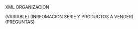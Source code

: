 XML ORGANIZACION

<CATALOGO>
  <IVA>(VARIABLE)</IVA>
  <INFORMACION_GENERAL>
    (INRFOMACION SERIE Y PRODUCTOS A VENDER)
  </INFORMACION_GENERAL>
  <TEMPORADAS>
      <NOMBRE></NOMBRE>
      <TRAMA></TRAMA>
      <VILLANOS></VILLANOS>
      <TRANSFORMACIONES></TRANSFORMACIONES>
      <IMG>
      <DVD></DVD>
      <PRECIO></PRECIO>
  </TEMPORADAS>
  <CRIATURAS>
    <PIXIES></PIXIES>
    <ANIMALES_MAGICOS>
      <ANIMALES></ANIMALES>
      <MASCOTAS></MASCOTAS>
    </ANIMALES_MAGICOS>
  </CRIATURAS>
  <PRODUCTOS>
    <CARTA ID >
      <NOMBRE></NOMBRE>
      <IMG>
      <PRECIO></PRECIO>
    </CARTA>
    <POSTER TAMAÑO / TEMPORADA>
      <IMG>
      <PRECIO></PRECIO>
    </POSTER>
    <OBJETOS>
      <IMG>
      <PRECIO></PRECIO>
    </OBJETOS>
    <ACCESORIOS>
      <IMG>
      <PRECIO></PRECIO>
    </ACCESORIOS>
  </PRODUCTOS>
  <VESTUARIOS>
    <CATALOGO_ROPA>
      <IMG>
      <PRECIO></PRECIO>
    </CATALOGO_ROPA>
  </VESTUARIOS>
</CATALOGO>
<CONTACTO>
  <NOMBRE></NOMBRE>
  <GMAIL></GMAIL>
  <ENCUESTA>
    (PREGUNTAS)
  </ENCUESTA>
  <COMENTARIOS></COMENTARIOS>
</CONTACTO>
